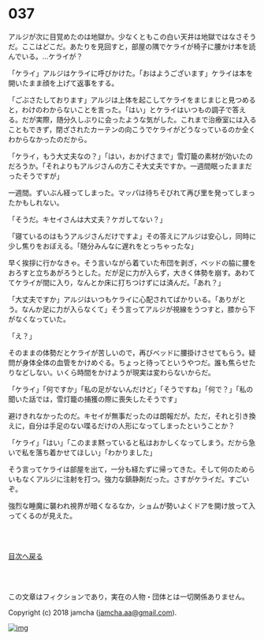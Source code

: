 # 037

アルジが次に目覚めたのは地獄か。少なくともこの白い天井は地獄ではなさそうだ。ここはどこだ。あたりを見回すと，部屋の隅でケライが椅子に腰かけ本を読んでいる。…ケライが？  

「ケライ」アルジはケライに呼びかけた。「おはようございます」ケライは本を開いたまま顔を上げて返事をする。  

「ごぶさたしております」アルジは上体を起こしてケライをまじまじと見つめると，わけのわからないことを言った。「はい」とケライはいつもの調子で答える。だが実際，随分久しぶりに会ったような気がした。これまで治療室には入ることもできず，閉ざされたカーテンの向こうでケライがどうなっているのか全くわからなかったのだから。  

「ケライ，もう大丈夫なの？」「はい，おかげさまで」雪灯籠の素材が効いたのだろうか。「それよりもアルジさんの方こそ大丈夫ですか。一週間眠ったままだったそうですが」  

一週間。ずいぶん経ってしまった。マッパは待ちそびれて再び里を発ってしまったかもしれない。  

「そうだ。キセイさんは大丈夫？ケガしてない？」  

「寝ているのはもうアルジさんだけですよ」その答えにアルジは安心し，同時に少し焦りをおぼえる。「随分みんなに遅れをとっちゃったな」  

早く挨拶に行かなきゃ。そう言いながら着ていた布団を剥ぎ，ベッドの脇に腰をおろすと立ちあがろうとした。だが足に力が入らず，大きく体勢を崩す。あわててケライが間に入り，なんとか床に打ちつけずには済んだ。「あれ？」  

「大丈夫ですか」アルジはいつもケライに心配されてばかりいる。「ありがとう。なんか足に力が入らなくて」そう言ってアルジが視線をうつすと，膝から下がなくなっていた。  

「え？」  

そのままの体勢だとケライが苦しいので，再びベッドに腰掛けさせてもらう。疑問が身体全体の血管をかけめぐる。ちょっと待ってというやつだ。誰も焦らせたりなどしない。いくら時間をかけようが現実は変わらないからだ。  

「ケライ」「何ですか」「私の足がないんだけど」「そうですね」「何で？」「私の聞いた話では，雪灯籠の捕獲の際に喪失したそうです」  

避けきれなかったのだ。キセイが無事だったのは朗報だが。ただ，それと引き換えに，自分は手足のない喋るだけの人形になってしまったということか？  

「ケライ」「はい」「このまま黙っていると私はおかしくなってしまう。だから急いで私を落ち着かせてほしい」「わかりました」  

そう言ってケライは部屋を出て，一分も経たずに帰ってきた。そして何のためらいもなくアルジに注射を打つ。強力な鎮静剤だった。さすがケライだ。すごいぞ。  

強烈な睡魔に襲われ視界が暗くなるなか，ショムが勢いよくドアを開け放って入ってくるのが見えた。  

<br>  
<br>  

[目次へ戻る](https://github.com/jamcha-aa/OblivionReports/blob/master/README.md)  

<br>  
<br>  

この文章はフィクションであり，実在の人物・団体とは一切関係ありません。  

Copyright (c) 2018 jamcha (jamcha.aa@gmail.com).  

[![img](http://i.creativecommons.org/l/by-nc-sa/4.0/88x31.png)](http://creativecommons.org/licenses/by-nc-sa/4.0/deed)